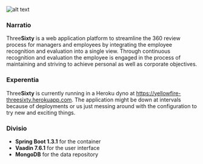 ![alt text](https://github.com/markash/threesixty/raw/master/threesixty/src/main/resources/static/logo.png "ThreeSixty")

### Narratio
Three**Sixty** is a web application platform to streamline the 360 review process for managers and employees by integrating the employee recognition and evaluation into a single view. Through continuous recognition and evaluation the employee is engaged in the process of maintaining and striving to achieve personal as well as corporate objectives.

### Experentia
Three**Sixty** is currently running in a Heroku dyno at https://yellowfire-threesixty.herokuapp.com. The application might be down at intervals because of deployments or us just messing around with the configuration to try new and exciting things.

### Divisio

* **Spring Boot 1.3.1** for the container
* **Vaadin 7.6.1** for the user interface
* **MongoDB** for the data repository